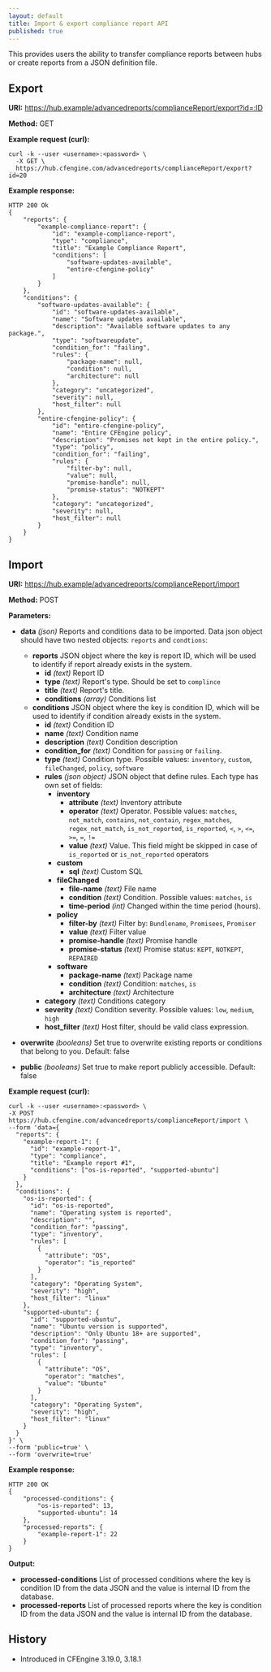 ```yaml
---
layout: default
title: Import & export compliance report API
published: true
---
```


This provides users the ability to transfer compliance reports between hubs or create reports from a JSON definition file.

## Export

**URI:** https://hub.example/advancedreports/complianceReport/export?id=:ID

**Method:** GET

**Example request (curl):**

```
curl -k --user <username>:<password> \
  -X GET \
  https://hub.cfengine.com/advancedreports/complianceReport/export?id=20
```

**Example response:**

```
HTTP 200 Ok
{
    "reports": {
        "example-compliance-report": {
            "id": "example-compliance-report",
            "type": "compliance",
            "title": "Example Compliance Report",
            "conditions": [
                "software-updates-available",
                "entire-cfengine-policy"
            ]
        }
    },
    "conditions": {
        "software-updates-available": {
            "id": "software-updates-available",
            "name": "Software updates available",
            "description": "Available software updates to any package.",
            "type": "softwareupdate",
            "condition_for": "failing",
            "rules": {
                "package-name": null,
                "condition": null,
                "architecture": null
            },
            "category": "uncategorized",
            "severity": null,
            "host_filter": null
        },
        "entire-cfengine-policy": {
            "id": "entire-cfengine-policy",
            "name": "Entire CFEngine policy",
            "description": "Promises not kept in the entire policy.",
            "type": "policy",
            "condition_for": "failing",
            "rules": {
                "filter-by": null,
                "value": null,
                "promise-handle": null,
                "promise-status": "NOTKEPT"
            },
            "category": "uncategorized",
            "severity": null,
            "host_filter": null
        }
    }
}
```


## Import

**URI:** https://hub.example/advancedreports/complianceReport/import

**Method:** POST

**Parameters:**

* **data** *(json)*
    Reports and conditions data to be imported. Data json object should have two nested objects: `reports` and `condtions`:
    * **reports**
        JSON object where the key is report ID, which will be used to identify if report already exists in the system.
        * **id** *(text)*
            Report ID
        * **type** *(text)*
            Report's type. Should be set to `complince`
        * **title** *(text)*
            Report's title.
        * **conditions** *(array)*
            Conditions list
    * **conditions**
        JSON object where the key is condition ID, which will be used to identify if condition already exists in the system.
        * **id** *(text)*
             Condition ID
        * **name** *(text)*
            Condition name
        * **description** *(text)*
            Condition description
        * **condition_for** *(text)*
            Condition for `passing` or `failing`.
        * **type** *(text)*
            Condition type. Possible values: `inventory`, `custom`, `fileChanged`, `policy`, `software`
        * **rules** *(json object)*
            JSON object that define rules. Each type has own set of fields:
            * **inventory**
                * **attribute** *(text)*
                    Inventory attribute
                * **operator** *(text)*
                    Operator. Possible values: `matches`, `not_match`, `contains`, `not_contain`, `regex_matches`, `regex_not_match`, `is_not_reported`, `is_reported`, `<`, `>`, `<=`, `>=`, `=`, `!=`
                * **value** *(text)*
                    Value. This field might be skipped in case of `is_reported` or `is_not_reported` operators
            * **custom**
                * **sql** *(text)*
                    Custom SQL
            * **fileChanged**
                * **file-name** *(text)*
                    File name
                * **condition** *(text)*
                    Condition. Possible values: `matches`, `is`
                * **time-period** *(int)*
                    Changed within the time period (hours).
            * **policy**
                * **filter-by** *(text)*
                    Filter by: `Bundlename`, `Promisees`, `Promiser`
                * **value** *(text)*
                    Filter value
                * **promise-handle** *(text)*
                    Promise handle
                * **promise-status** *(text)*
                    Promise status: `KEPT`, `NOTKEPT`, `REPAIRED`
            * **software**
                * **package-name** *(text)*
                    Package name
                * **condition** *(text)*
                    Condition: `matches`, `is`
                * **architecture** *(text)*
                    Architecture
        * **category** *(text)*
            Conditions category
        * **severity** *(text)*
            Condition severity. Possible values: `low`, `medium`, `high`
        * **host_filter** *(text)*
            Host filter, should be valid class expression.


* **overwrite** *(booleans)*
    Set true to overwrite existing reports or conditions that belong to you. Default: false

* **public** *(booleans)*
    Set true to make report publicly accessible. Default: false

**Example request (curl):**

```
curl -k --user <username>:<password> \
-X POST https://hub.cfengine.com/advancedreports/complianceReport/import \
--form 'data={
  "reports": {
    "example-report-1": {
      "id": "example-report-1",
      "type": "compliance",
      "title": "Example report #1",
      "conditions": ["os-is-reported", "supported-ubuntu"]
    }
  },
  "conditions": {
    "os-is-reported": {
      "id": "os-is-reported",
      "name": "Operating system is reported",
      "description": "",
      "condition_for": "passing",
      "type": "inventory",
      "rules": [
        {
          "attribute": "OS",
          "operator": "is_reported"
        }
      ],
      "category": "Operating System",
      "severity": "high",
      "host_filter": "linux"
    },
    "supported-ubuntu": {
      "id": "supported-ubuntu",
      "name": "Ubuntu version is supported",
      "description": "Only Ubuntu 18+ are supported",
      "condition_for": "passing",
      "type": "inventory",
      "rules": [
        {
          "attribute": "OS",
          "operator": "matches",
          "value": "Ubuntu"
        }
      ],
      "category": "Operating System",
      "severity": "high",
      "host_filter": "linux"
    }
  }
}' \
--form 'public=true' \
--form 'overwrite=true'
```

**Example response:**

```
HTTP 200 OK
{
    "processed-conditions": {
        "os-is-reported": 13,
        "supported-ubuntu": 14
    },
    "processed-reports": {
        "example-report-1": 22
    }
}
```

**Output:**

* **processed-conditions**
    List of processed conditions where the key is condition ID from the data JSON and the value is internal
    ID from the database.
* **processed-reports**
    List of processed reports where the key is condition ID from the data JSON and the value is internal
    ID from the database.

## History
* Introduced in CFEngine 3.19.0, 3.18.1
